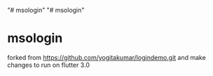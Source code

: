 "# msologin" 
"# msologin" 
# msologin
forked from https://github.com/yogitakumar/logindemo.git and make changes to run on flutter 3.0
